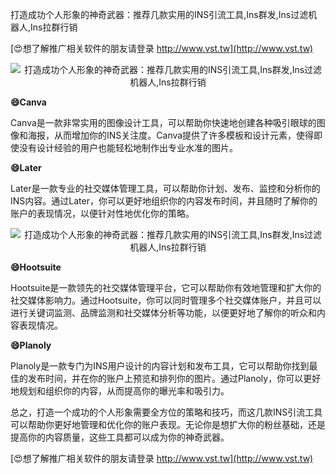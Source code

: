 打造成功个人形象的神奇武器：推荐几款实用的INS引流工具,Ins群发,Ins过滤机器人,Ins拉群行销

[😍想了解推广相关软件的朋友请登录 http://www.vst.tw](http://www.vst.tw)

 <center><img src="https://vst.tw/MP4/tuiguang/png/8.png" alt="打造成功个人形象的神奇武器：推荐几款实用的INS引流工具,Ins群发,Ins过滤机器人,Ins拉群行销"></center>

**😄Canva**

Canva是一款非常实用的图像设计工具，可以帮助你快速地创建各种吸引眼球的图像和海报，从而增加你的INS关注度。Canva提供了许多模板和设计元素，使得即使没有设计经验的用户也能轻松地制作出专业水准的图片。

**😄Later**

Later是一款专业的社交媒体管理工具，可以帮助你计划、发布、监控和分析你的INS内容。通过Later，你可以更好地组织你的内容发布时间，并且随时了解你的账户的表现情况，以便针对性地优化你的策略。

 <center><img src="https://vst.tw/MP4/tuiguang/png/6.png" alt="打造成功个人形象的神奇武器：推荐几款实用的INS引流工具,Ins群发,Ins过滤机器人,Ins拉群行销"></center>

**😄Hootsuite**

Hootsuite是一款领先的社交媒体管理平台，它可以帮助你有效地管理和扩大你的社交媒体影响力。通过Hootsuite，你可以同时管理多个社交媒体账户，并且可以进行关键词监测、品牌监测和社交媒体分析等功能，以便更好地了解你的听众和内容表现情况。

**😄Planoly**

Planoly是一款专门为INS用户设计的内容计划和发布工具，它可以帮助你找到最佳的发布时间，并在你的账户上预览和排列你的图片。通过Planoly，你可以更好地规划和组织你的内容，从而提高你的曝光率和吸引力。

总之，打造一个成功的个人形象需要全方位的策略和技巧，而这几款INS引流工具可以帮助你更好地管理和优化你的账户表现。无论你是想扩大你的粉丝基础，还是提高你的内容质量，这些工具都可以成为你的神奇武器。

[😍想了解推广相关软件的朋友请登录 http://www.vst.tw](http://www.vst.tw)



